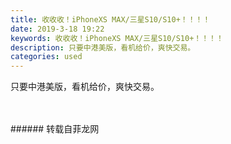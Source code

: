 ```yaml
---
title: 收收收！iPhoneXS MAX/三星S10/S10+！！！！
date: 2019-3-18 19:22
keywords: 收收收！iPhoneXS MAX/三星S10/S10+！！！！
description: 只要中港美版，看机给价，爽快交易。
categories: used
---
```

<td class="t_f" id="postmessage_3251849">

只要中港美版，看机给价，爽快交易。<br/>
<br/>
<img alt="" border="0" class="zoom" data-cf-modified-3d3e12588921e81340e2b11a-="" file="http://www.flw.ph/data/appbyme/upload/image/201903/18/7qecc59MFgsR.jpg" id="aimg_X5D44" lazyloadthumb="1" onclick="" onmouseover="" src="http://www.flw.ph/data/appbyme/upload/image/201903/18/7qecc59MFgsR.jpg"/><br/>
<br/>
</td>
###### 转载自菲龙网